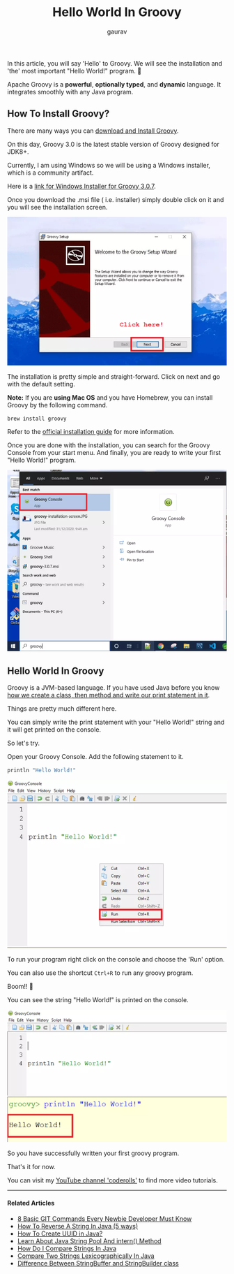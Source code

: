 ﻿---
layout: post
title: "Hello World In Groovy"
author: gaurav
image: assets/images/2020-12-31/groovy-logo.webp
categories: [ Groovy]
description: "In this article you will say 'Hello' to Groovy. We will see the installation and 'the' most important 'Hello World!' program."
featured: true
---
In this article, you will say 'Hello' to Groovy. We will see the installation and 'the' most important "Hello World!" program. 🙂

Apache Groovy is a **powerful**, **optionally typed**, and **dynamic** language. It integrates smoothly with any Java program.

## How To Install Groovy?

There are many ways you can [download and Install Groovy](https://groovy.apache.org/download.html).

On this day, Groovy 3.0 is the latest stable version of Groovy designed for JDK8+.

Currently, I am using Windows so we will be using a Windows installer, which is a community artifact.

Here is a [link for Windows Installer for Groovy 3.0.7](https://bintray.com/groovy/Distributions/download_file?file_path=groovy-3.0.7.msi).

Once you download the .msi file ( i.e. installer) simply double click on it and you will see the installation screen.

![Groovy Installation Screen](/assets/images/2020-12-31/groovy-installation-screen.webp)

The installation is pretty simple and straight-forward. Click on next and go with the default setting.

**Note:** If you are **using Mac OS** and you have Homebrew, you can install Groovy by the following command.

```
brew install groovy
```

Refer to the [official installation guide](https://groovy-lang.org/install.html) for more information.

Once you are done with the installation, you can search for the Groovy Console from your start menu. And finally, you are ready to write your first "Hello World!" program.

![Groovy Console in the Start Menu](/assets/images/2020-12-31/groovy-console-in-start-menu.webp)


## Hello World In Groovy

Groovy is a JVM-based language. If you have used Java before you know [how we create a class, then method and write our print statement in it](https://youtu.be/P_r4QFLxBsQ).

Things are pretty much different here.

You can simply write the print statement with your "Hello World!" string and it will get printed on the console.

So let's try.

Open your Groovy Console. Add the following statement to it.

```groovy
println "Hello World!"
```
![Groovy Hello World Program In the Groovy Console](/assets/images/2020-12-31/groovy-hello-world-program-and-run-option.webp)

To run your program right click on the console and choose the 'Run' option.

You can also use the shortcut `Ctrl+R` to run any groovy program.

Boom!! 🎉

You can see the string "Hello World!" is printed on the console. 

![Groovy Hello World Program Output](/assets/images/2020-12-31/groovy-hello-world-output.webp)

So you have successfully written your first groovy program.

That's it for now.

You can visit my [YouTube channel 'coderolls'](https://www.youtube.com/channel/UCl31HHUdQbSHOQfc9L-wo3w?view_as=subscriber?sub_confirmation=1) to find more video tutorials.

--------------

#### Related Articles

- [8 Basic GIT Commands Every Newbie Developer Must Know](https://coderolls.com/basic-git-commands/)
- [How To Reverse A String In Java (5 ways)](https://coderolls.com/reverse-a-string-in-java/)
- [How To Create UUID in Java?](https://coderolls.com/create-uuid-in-java/)
- [Learn About Java String Pool And intern() Method](https://coderolls.com/java-string-pool-and-intern-method/)
- [How Do I Compare Strings In Java](https://coderolls.com/compare-strings-in-java/)
- [Compare Two Strings Lexicographically In Java](https://coderolls.com/compare-two-strings-lexicographically-in-java/)
- [Difference Between StringBuffer and StringBuilder class](https://coderolls.com/difference-between-stringbuffer-and-stringbuilder/)
